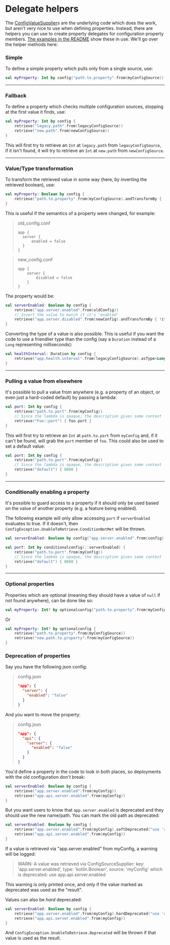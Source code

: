 ﻿# Delegate helpers
The [ConfigValueSupplier](SupplierTypes.md)s are the underlying code which does the work, but aren't very nice to use when defining properties.  Instead, there are helpers you can use to create property delegates for configuration property members.  [The examples in the README](../README.md#example-config-properties) show these in use.  We'll go over the helper methods here:

### Simple
To define a simple property which pulls only from a single source, use:
```kotlin
val myProperty: Int by config("path.to.property".from(myConfigSource))
```
---
### Fallback
To define a property which checks multiple configuration sources, stopping at the first value it finds, use:
```kotlin
val myProperty: Int by config {
    retrieve("legacy.path".from(legacyConfigSource))
    retrieve("new.path".from(newConfigSource))
}
```
This will first try to retrieve an `Int` at `legacy.path` from `legacyConfigSource`, if it isn't found, it will try to retrieve an `Int` at `new.path` from `newConfigSource`.

---
### Value/Type transformation
To transform the retrieved value in some way (here, by inverting the retrieved boolean), use:
```kotlin
val myProperty: Boolean by config {
    retrieve("path.to.property".from(myConfigSource).andTransformBy { !it })
}
```
This is useful if the semantics of a property were changed, for example:
> old_config.conf
> ```hocon
>app {
>   server {
>       enabled = false
>   }
>}
>```

> new_config.conf
> ```hocon
> app {
>     server {
>         disabled = false
>     }
> }
> ```
The property would be:
```kotlin
val serverEnabled: Boolean by config {
    retrieve("app.server.enabled".from(oldConfig))
    // Invert the value to match if it's 'enabled'
    retrieve("app.server.disabled".from(newConfig).andTransformBy { !it })
}
```
Converting the type of a value is also possible.  This is useful if you want the code to use a friendlier type than the config (say a `Duration` instead of a `Long` representing milliseconds):
```kotlin
val healthInterval: Duration by config {
    retrieve("app.health.interval".from(legacyConfigSource).asType<Long>().andConvertBy(Duration::ofMillis)
}
```
---
### Pulling a value from elsewhere
It's possible to pull a value from anywhere (e.g. a property of an object, or even just a hard-coded default) by passing a lambda:
```kotlin
val port: Int by config {
    retrieve("path.to.port".from(myConfig))
    // Since the lambda is opaque, the description gives some context
    retrieve("Foo::port") { foo.port }
}
```
This will first try to retrieve an `Int` at `path.to.port` from `myConfig` and, if it can't be found, will grab the `port` member of `foo`.  This could also be used to set a default value:

```kotlin
val port: Int by config {
    retrieve("path.to.port".from(myConfig))
    // Since the lambda is opaque, the description gives some context
    retrieve("default") { 8080 }
}
```
---
### Conditionally enabling a property
It's possible to guard access to a property if it should only be used based on the value of another property (e.g. a feature being enabled).

The following example will only allow accessing `port` if `serverEnabled` evaluates to true.  If it doesn't, then `ConfigException.UnableToRetrieve.ConditionNotMet` will be thrown.

```kotlin
val serverEnabled: Boolean by config("app.server.enabled".from(config))

val port: Int by conditionalconfig(::serverEnabled) {
    retrieve("path.to.port".from(myConfig))
    // Since the lambda is opaque, the description gives some context
    retrieve("default") { 8080 }
}
```

---
### Optional properties
Properties which are optional (meaning they should have a value of `null` if not found anywhere), can be done like so:
```kotlin
val myProperty: Int? by optionalconfig("path.to.property".from(myConfigSource))
```
Or
```kotlin
val myProperty: Int? by optionalconfig {
    retrieve("path.to.property".from(myConfigSource))
    retrieve("new.path.to.property".from(myConfigSource))
}
```


### Deprecation of properties
Say you have the following json config:

> config.json
> ```json
>"app": {
>   "server": {
>     "enabled": "false"
>   }
>}
>```

And you want to move the property:
> config.json
> ```json
>"app": {
>   "api": {
>     "server": {
>       "enabled": "false"
>     }
>   }
> }
>```

You'd define a property in the code to look in both places, so deployments with the old configuration don't break:
```kotlin
val serverEnabled: Boolean by config {
    retrieve("app.server.enabled".from(myConfig))
    retrieve("app.api.server.enabled".from(myConfig))
}
```
But you want users to know that `app.server.enabled` is deprecated and they should use the new name/path.  You can mark the old path as deprecated:
```kotlin
val serverEnabled: Boolean by config {
    retrieve("app.server.enabled".from(myConfig).softDeprecated("use 'app.api.server.enabled'")
    retrieve("app.api.server.enabled".from(myConfig))
}
```
If a value is retrieved via "app.server.enabled" from myConfig, a warning will be logged:

> WARN: A value was retrieved via ConfigSourceSupplier: key: 'app.server.enabled', type: 'kotlin.Boolean', source: 'myConfig' which is deprecated: use app.api.server.enabled

This warning is only printed once, and only if the value marked as deprecated was used as the "result".

Values can also be _hard_ deprecated:
```kotlin
val serverEnabled: Boolean by config {
    retrieve("app.server.enabled".from(myConfig).hardDeprecated("use 'app.api.server.enabled'")
    retrieve("app.api.server.enabled".from(myConfig))
}
```
And `ConfigException.UnableToRetrieve.Deprecated` will be thrown if that value is used as the result.

